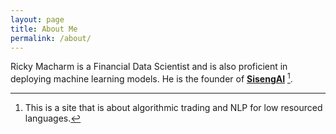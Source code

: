 ```yaml
---
layout: page
title: About Me
permalink: /about/
---
```


Ricky Macharm is a Financial Data Scientist and is also proficient in deploying machine learning models. He is the founder of **[SisengAI](http://sisengai.com/)** [^1].



[^1]:This is a site that is about algorithmic trading and NLP for low resourced languages.
